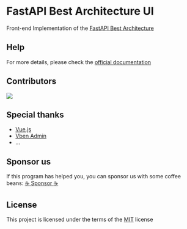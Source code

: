 # FastAPI Best Architecture UI

Front-end Implementation of
the [FastAPI Best Architecture](https://github.com/fastapi-practices/fastapi_best_architecture)

## Help

For more details, please check
the [official documentation](https://fastapi-practices.github.io/fastapi_best_architecture_docs/frontend/summary/quick-start.html)

## Contributors

<a href="https://github.com/fastapi-practices/fba_ui/graphs/contributors">
  <img src="https://contrib.rocks/image?repo=fastapi-practices/fba_ui"/>
</a>

## Special thanks

- [Vue.js](https://cn.vuejs.org/guide/introduction.html)
- [Vben Admin](https://www.vben.pro/)
- ...

## Sponsor us

If this program has helped you, you can sponsor us with some coffee
beans: [:coffee: Sponsor :coffee:](https://wu-clan.github.io/sponsor/)

## License

This project is licensed under the terms of the [MIT](https://github.com/fastapi-practices/fba_ui/blob/master/LICENSE)
license

